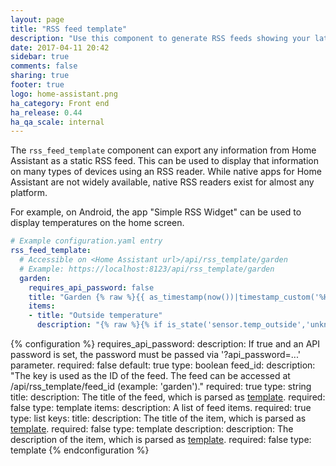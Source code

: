 ```yaml
---
layout: page
title: "RSS feed template"
description: "Use this component to generate RSS feeds showing your latest data."
date: 2017-04-11 20:42
sidebar: true
comments: false
sharing: true
footer: true
logo: home-assistant.png
ha_category: Front end
ha_release: 0.44
ha_qa_scale: internal
---
```


The `rss_feed_template` component can export any information from Home Assistant as a static RSS feed. This can be used to display that information on many types of devices using an RSS reader. While native apps for Home Assistant are not widely available, native RSS readers exist for almost any platform.

For example, on Android, the app "Simple RSS Widget" can be used to display temperatures on the home screen.

```yaml
# Example configuration.yaml entry
rss_feed_template:
  # Accessible on <Home Assistant url>/api/rss_template/garden
  # Example: https://localhost:8123/api/rss_template/garden
  garden:
    requires_api_password: false
    title: "Garden {% raw %}{{ as_timestamp(now())|timestamp_custom('%H:%M', True) }}{% endraw %}"
    items:
    - title: "Outside temperature"
      description: "{% raw %}{% if is_state('sensor.temp_outside','unknown') %}---{% else %}{{states.sensor.temp_outside.state}} °C{% endif %}{% endraw %}"
```

{% configuration %}
requires_api_password:
  description: If true and an API password is set, the password must be passed via '?api_password=...' parameter.
  required: false
  default: true
  type: boolean
feed_id:
  description: "The key is used as the ID of the feed. The feed can be accessed at /api/rss_template/feed_id (example: 'garden')."
  required: true
  type: string
title:
  description: The title of the feed, which is parsed as [template](/topics/templating/).
  required: false
  type: template
items:
  description: A list of feed items.
  required: true
  type: list
  keys:
    title:
      description: The title of the item, which is parsed as [template](/topics/templating/).
      required: false
      type: template
    description:
      description: The description of the item, which is parsed as [template](/topics/templating/).
      required: false
      type: template
{% endconfiguration %}
